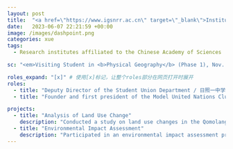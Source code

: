 ```yaml
---
layout: post
title:  "<a href=\"https://www.igsnrr.ac.cn\" target=\"_blank\">Institute of Geographic Sciences and Natural Resources Research, <br>Chinese Academy of Sciences / 中国科学院地理科学与资源研究所</a>"
date:   2023-06-07 22:21:59 +00:00
image: /images/dashpoint.png
categories: xue
tags:
  - Research institutes affiliated to the Chinese Academy of Sciences

sc: "<em>Visiting Student in <b>Physical Geography</b> (Phase 1), Nov. 2021 - Jun. 2022 <br> Visiting Student in <b>Physical Geography</b> (Phase 2), Jul. 2023 - May. 2025 (Expected)</em>"

roles_expand: "[x]" # 使用[x]标记，让整个roles部分在网页打开时展开
roles:
  - title: "Deputy Director of the Student Union Department / 日照一中学生会社团部 副部长"
  - title: "Founder and first president of the Model United Nations Club / 日照一中模联社建立人、初任社长"

projects:
  - title: "Analysis of Land Use Change"
    description: "Conducted a study on land use changes in the Qomolangma National Nature Reserve based on satellite data."
  - title: "Environmental Impact Assessment"
    description: "Participated in an environmental impact assessment project for local industrial developments."
---
```

